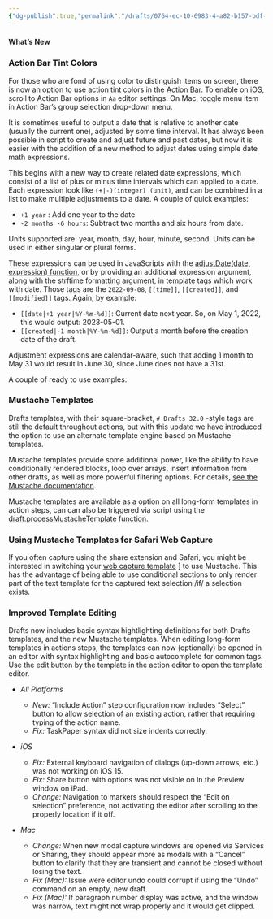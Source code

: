 ```yaml
---
{"dg-publish":true,"permalink":"/drafts/0764-ec-10-6983-4-a82-b157-bdf-1-ffa-3-b075/","dgHomeLink":true,"dgPassFrontmatter":false}
---
```



#### What’s New

### Action Bar Tint Colors

For those who are fond of using color to distinguish items on screen, there is now an option to use action tint colors in the [Action Bar](https://docs.getdrafts.com/docs/editor/action-bar). To enable on iOS, scroll to Action Bar options in `Aa` editor settings. On Mac, toggle menu item in Action Bar’s group selection drop-down menu.

It is sometimes useful to output a date that is relative to another date (usually the current one), adjusted by some time interval. It has always been possible in script to create and adjust future and past dates, but now it is easier with the addition of a new method to adjust dates using simple date math expressions.

This begins with a new way to create related date expressions, which consist of a list of plus or minus time intervals which can applied to a date. Each expression look like `(+|-)(integer) (unit)`, and can be combined in a list to make multiple adjustments to a date. A couple of quick examples:

* `+1 year` : Add one year to the date.
* `-2 months -6 hours`: Subtract two months and six hours from date.

Units supported are: year, month, day, hour, minute, second. Units can be used in either singular or plural forms.

These expressions can be used in JavaScripts with the [adjustDate(date, expression) function](https://scripting.getdrafts.com/globals#adjustDate), or by providing an additional expression argument, along with the strftime formatting argument, in template tags which work with date. Those tags are the `2022-09-08`, `[[time]]`, `[[created]]`, and `[[modified]]` tags. Again, by example:

* `[[date|+1 year|%Y-%m-%d]]`: Current date next year. So, on May 1, 2022, this would output: 2023-05-01.
* `[[created|-1 month|%Y-%m-%d]]`: Output a month before the creation date of the draft.

Adjustment expressions are calendar-aware, such that adding 1 month to May 31 would result in June 30, since June does not have a 31st.

A couple of ready to use examples:

### Mustache Templates

Drafts templates, with their square-bracket, `# Drafts 32.0` -style tags are still the default throughout actions, but with this update we have introduced the option to use an alternate template engine based on Mustache templates.

Mustache templates provide some additional power, like the ability to have conditionally rendered blocks, loop over arrays, insert information from other drafts, as well as more powerful filtering options. For details, [see the Mustache documentation](https://docs.getdrafts.com/docs/actions/templates/mustache-templates).

Mustache templates are available as a option on all long-form templates in action steps, can can also be triggered via script using the [draft.processMustacheTemplate function](https://scripting.getdrafts.com/classes/draft#processmustachetemplate).

### Using Mustache Templates for Safari Web Capture

If you often capture using the share extension and Safari, you might be interested in switching your [web capture template](https://getdrafts.com/docs/extensions/share.html#web-capture-template) ] to use Mustache. This has the advantage of being able to use conditional sections to only render part of the text template for the captured text selection /if/ a selection exists.

### Improved Template Editing

Drafts now includes basic syntax hightlighting definitions for both Drafts templates, and the new Mustache templates. When editing long-form templates in actions steps, the templates can now (optionally) be opened in an editor with syntax highlighting and basic autocomplete for common tags. Use the edit button by the template in the action editor to open the template editor.

* *All Platforms*

	* *New:* “Include Action” step configuration now includes “Select” button to allow selection of an existing action, rather that requiring typing of the action name.
	* *Fix:* TaskPaper syntax did not size indents correctly.

* *iOS*

	* *Fix:* External keyboard navigation of dialogs (up-down arrows, etc.) was not working on iOS 15.
	* *Fix:* Share button with options was not visible on in the Preview window on iPad.
	* *Change:* Navigation to markers should respect the “Edit on selection” preference, not activating the editor after scrolling to the properly location if it off.

* *Mac*

	* *Change:* When new modal capture windows are opened via Services or Sharing, they should appear more as modals with a “Cancel” button to clarify that they are transient and cannot be closed without losing the text.
	* *Fix (Mac):* Issue were editor undo could corrupt if using the “Undo” command on an empty, new draft.
	* *Fix (Mac):* If paragraph number display was active, and the window was narrow, text might not wrap properly and it would get clipped.